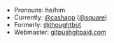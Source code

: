 * Pronouns: he/him
* Currently: [@cashapp](https://github.com/cashapp) ([@square](https://github.com/square))
* Formerly: [@thoughtbot](https://github.com/thoughtbot)
* Webmaster: [gitpushgitpaid.com](http://gitpushgitpaid.com)
